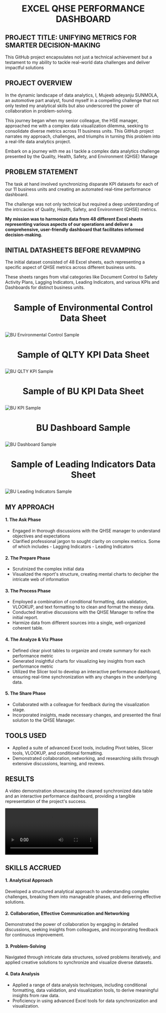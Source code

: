 # <p align="center">**EXCEL QHSE PERFORMANCE DASHBOARD**</p>

## PROJECT TITLE: UNIFYING METRICS FOR SMARTER DECISION-MAKING
This GitHub project encapsulates not just a technical achievement but a testament to my ability to tackle real-world data challenges and deliver impactful solutions


## PROJECT OVERVIEW
In the dynamic landscape of data analytics, I, Mujeeb adeyanju SUNMOLA, an automotive part analyst, found myself in a compelling challenge that not only tested my analytical skills but also underscored the power of collaboration in problem-solving.


This journey began when my senior colleague, the HSE manager, approached me with a complex data visualization dilemma, seeking to consolidate diverse metrics across 11 business units. This GitHub project narrates my approach, challenges, and triumphs in turning this problem into a real-life data analytics project.
  

Embark on a journey with me as I tackle a complex data analytics challenge presented by the Quality, Health, Safety, and Environment (QHSE) Manage

  
## PROBLEM STATEMENT
The task at hand involved synchronizing disparate KPI datasets for each of our 11 business units and creating an automated real-time performance dashboard.

The challenge was not only technical but required a deep understanding of the intricacies of Quality, Health, Safety, and Environment (QHSE) metrics.

**My mission was to harmonize data from 48 different Excel sheets representing various aspects of our operations and deliver a comprehensive, user-friendly dashboard that facilitates informed decision-making.**

## INITIAL DATASHEETS BEFORE REVAMPING
The initial dataset consisted of 48 Excel sheets, each representing a specific aspect of QHSE metrics across different business units.

These sheets ranges from vital categories like Document Control to Safety Activity Plans, Lagging Indicators, Leading Indicators, and various KPIs and Dashboards for distinct business units.


# <p align="center">**Sample of Environmental Control Data Sheet**</p>
![BU Environmental Control Sample](images/Environmental%20Control%20Sample.PNG "Sample of Environmental Control Data Sheet")

# <p align="center">**Sample of QLTY KPI Data Sheet**</p>
![BU QLTY KPI Sample](images/BU%20QLTY%20KPI%20Sample.PNG "BU QLTY KPI Sample")

# <p align="center">**Sample of BU KPI Data Sheet**</p>
![BU KPI Sample](images/BU%20KPI%20Sample.PNG "BU KPI Sample")

# <p align="center">**BU Dashboard Sample**</p>
![BU Dashboard Sample](images/BU%20Dashboard%20Sample.PNG "Sample of BU Dashboard")

# <p align="center">**Sample of Leading Indicators Data Sheet**</p>
![BU Leading Indicators Sample](images/Leading%20Indicators%20Sample.PNG "Sample of Leading Indicators Data Sheet")


## MY APPROACH
#### 1. The Ask Phase
- Engaged in thorough discussions with the QHSE manager to understand objectives and expectations
- Clarified professional jargon to sought clarity on complex metrics. Some of which includes
      - Lagging Indicators
      - Leading Indicators
  
#### 2. The Prepare Phase
- Scrutinized the complex initial data
- Visualized the report's structure, creating mental charts to decipher the intricate web of information

#### 3. The Process Phase
- Employed a combination of conditional formatting, data validation, VLOOKUP, and text formatting to to clean and format the messy data.
- Conducted iterative discussions with the QHSE Manager to refine the initial report.
- Harmize data from different sources into a single, well-organized coherent table.

#### 4. The Analyze & Viz Phase
- Defined clear pivot tables to organize and create summary for each performance metric
- Generated insightful charts for visualizing key insights from each performance metric
- Utilized the Slicer tool to develop an interactive performance dashboard, ensuring real-time synchronization with any changes in the underlying data.

#### 5. The Share Phase
- Collaborated with a colleague for feedback during the visualization stage.
- Incorporated insights, made necessary changes, and presented the final solution to the QHSE Manager.

## TOOLS USED
- Applied a suite of advanced Excel tools, including Pivot tables, Slicer tools, VLOOKUP, and conditional formatting.
- Demonstrated collaboration, networking, and researching skills through extensive discussions, learning, and reviews.

## RESULTS
A video demonstration showcasing the cleaned synchronized data table and an interactive performance dashboard, providing a tangible representation of the project's success.

![Watch the video](videos/QHSE%20Final%20Dashboard.MP4)


## SKILLS ACCRUED
#### 1. Analytical Approach
Developed a structured analytical approach to understanding complex challenges, breaking them into manageable phases, and delivering effective solutions.

#### 2. Collaboration, Effective Communication and Networking
Demonstrated the power of collaboration by engaging in detailed discussions, seeking insights from colleagues, and incorporating feedback for continuous improvement.

#### 3. Problem-Solving
Navigated through intricate data structures, solved problems iteratively, and applied creative solutions to synchronize and visualize diverse datasets.

#### 4. Data Analysis
- Applied a range of data analysis techniques, including conditional formatting, data validation, and visualization tools, to derive meaningful insights from raw data.
- Proficiency in using advanced Excel tools for data synchronization and visualization.

